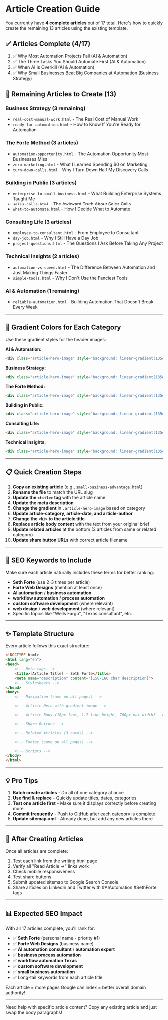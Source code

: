 # Article Creation Guide

You currently have **4 complete articles** out of 17 total. Here's how to quickly create the remaining 13 articles using the existing template.

## ✅ Articles Complete (4/17)

1. ✅ Why Most Automation Projects Fail (AI & Automation)
2. ✅ The Three Tasks You Should Automate First (AI & Automation)
3. ✅ When AI Is Overkill (AI & Automation)
4. ✅ Why Small Businesses Beat Big Companies at Automation (Business Strategy)

## 📝 Remaining Articles to Create (13)

### Business Strategy (3 remaining)
- `real-cost-manual-work.html` - The Real Cost of Manual Work
- `ready-for-automation.html` - How to Know If You're Ready for Automation

### The Forte Method (3 articles)
- `automation-opportunity.html` - The Automation Opportunity Most Businesses Miss
- `zero-marketing.html` - What I Learned Spending $0 on Marketing
- `turn-down-calls.html` - Why I Turn Down Half My Discovery Calls

### Building in Public (3 articles)
- `enterprise-to-small-business.html` - What Building Enterprise Systems Taught Me
- `sales-calls.html` - The Awkward Truth About Sales Calls
- `what-to-automate.html` - How I Decide What to Automate

### Consulting Life (3 articles)
- `employee-to-consultant.html` - From Employee to Consultant
- `day-job.html` - Why I Still Have a Day Job
- `project-questions.html` - The Questions I Ask Before Taking Any Project

### Technical Insights (2 articles)
- `automation-vs-speed.html` - The Difference Between Automation and Just Making Things Faster
- `simple-tools.html` - Why I Don't Use the Fanciest Tools

### AI & Automation (1 remaining)
- `reliable-automation.html` - Building Automation That Doesn't Break Every Week

---

## 🎨 Gradient Colors for Each Category

Use these gradient styles for the header images:

**AI & Automation:**
```html
<div class="article-hero-image" style="background: linear-gradient(135deg, #10b981 0%, #06b6d4 100%);"></div>
```

**Business Strategy:**
```html
<div class="article-hero-image" style="background: linear-gradient(135deg, #3b82f6 0%, #8b5cf6 100%);"></div>
```

**The Forte Method:**
```html
<div class="article-hero-image" style="background: linear-gradient(135deg, #8b5cf6 0%, #ec4899 100%);"></div>
```

**Building in Public:**
```html
<div class="article-hero-image" style="background: linear-gradient(135deg, #f59e0b 0%, #ef4444 100%);"></div>
```

**Consulting Life:**
```html
<div class="article-hero-image" style="background: linear-gradient(135deg, #667eea 0%, #764ba2 100%);"></div>
```

**Technical Insights:**
```html
<div class="article-hero-image" style="background: linear-gradient(135deg, #06b6d4 0%, #3b82f6 100%);"></div>
```

---

## 📋 Quick Creation Steps

1. **Copy an existing article** (e.g., `small-business-advantage.html`)
2. **Rename the file** to match the URL slug
3. **Update the `<title>` tag** with the article name
4. **Update the meta description**
5. **Change the gradient** in `.article-hero-image` based on category
6. **Update article-category, article-date, and article-author**
7. **Change the `<h1>` to the article title**
8. **Replace article body content** with the text from your original brief
9. **Update related articles** at the bottom (3 articles from same or related category)
10. **Update share button URLs** with correct article filename

---

## 🔗 SEO Keywords to Include

Make sure each article naturally includes these terms for better ranking:

- **Seth Forte** (use 2-3 times per article)
- **Forte Web Designs** (mention at least once)
- **AI automation** / **business automation**
- **workflow automation** / **process automation**
- **custom software development** (where relevant)
- **web design** / **web development** (where relevant)
- Specific topics like "Wells Fargo", "Texas consultant", etc.

---

## ✨ Template Structure

Every article follows this exact structure:

```html
<!DOCTYPE html>
<html lang="en">
<head>
    <!-- Meta tags -->
    <title>[Article Title] - Seth Forte</title>
    <meta name="description" content="[150-160 char description]">
    <!-- Stylesheets -->
</head>
<body>
    <!-- Navigation (same on all pages) -->

    <!-- Article Hero with gradient image -->

    <!-- Article Body (18px font, 1.7 line-height, 700px max-width) -->

    <!-- Share Buttons -->

    <!-- Related Articles (3 cards) -->

    <!-- Footer (same on all pages) -->

    <!-- Scripts -->
</body>
</html>
```

---

## 💡 Pro Tips

1. **Batch create articles** - Do all of one category at once
2. **Use find & replace** - Quickly update titles, dates, categories
3. **Test one article first** - Make sure it displays correctly before creating more
4. **Commit frequently** - Push to GitHub after each category is complete
5. **Update sitemap.xml** - Already done, but add any new articles there

---

## 🚀 After Creating Articles

Once all articles are complete:

1. Test each link from the writing.html page
2. Verify all "Read Article →" links work
3. Check mobile responsiveness
4. Test share buttons
5. Submit updated sitemap to Google Search Console
6. Share articles on LinkedIn and Twitter with #AIAutomation #SethForte tags

---

## 📊 Expected SEO Impact

With all 17 articles complete, you'll rank for:

- ✅ **Seth Forte** (personal name - priority #1)
- ✅ **Forte Web Designs** (business name)
- ✅ **AI automation consultant** / **automation expert**
- ✅ **business process automation**
- ✅ **workflow automation Texas**
- ✅ **custom software development**
- ✅ **small business automation**
- ✅ Long-tail keywords from each article title

Each article = more pages Google can index = better overall domain authority!

---

Need help with specific article content? Copy any existing article and just swap the body paragraphs!
